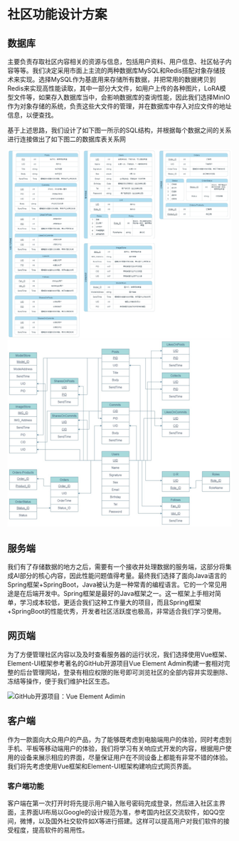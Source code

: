 # 社区功能设计方案

## 数据库

主要负责存取社区内容相关的资源与信息，包括用户资料、用户信息、社区帖子内容等等。我们决定采用市面上主流的两种数据库MySQL和Redis搭配对象存储技术来实现。选择MySQL作为基底用来存储所有数据，并把常用的数据拷贝到Redis来实现高性能读取，其中一部分大文件，如用户上传的各种图片，LoRA模型文件等，如果存入数据库当中，会影响数据库的查询性能，因此我们选择MinIO作为对象存储的系统，负责这些大文件的管理，并在数据库中存入对应文件的地址信息，以便查找。

基于上述思路，我们设计了如下图一所示的SQL结构，并根据每个数据之间的关系进行连接做出了如下图二的数据库表关系网

![SQL设计](SQL设计稿-P1.jpg)
![SQL设计](SQL设计稿-P2.jpg)

## 服务端

我们有了存储数据的地方之后，需要有一个接收并处理数据的服务端，这部分将集成AI部分的核心内容，因此性能问题值得考量。最终我们选择了面向Java语言的Spring框架+SpringBoot，Java被认为是一种常青的编程语言。它的一个常见用途是在后端开发中。Spring框架是最好的Java框架之一。这一框架上手相对简单，学习成本较低，更适合我们这种工作量大的项目，而且Spring框架+SpringBoot的性能优秀，开发者社区活跃度也极高，非常适合我们学习使用。

## 网页端

为了方便管理社区内容以及及时查看服务器的运行状况，我们选择使用Vue框架、Element-UI框架参考著名的GitHub开源项目Vue Element Admin构建一套相对完整的后台管理网站，登录有相应权限的账号即可浏览社区的全部内容并实现删除、冻结等操作，便于我们维护社区生态。

![GitHub开源项目：Vue Element Adimin](\assets\VueElementAdmin1.png)

## 客户端

作为一款面向大众用户的产品，为了能够既考虑到电脑端用户的体验，同时考虑到手机、平板等移动端用户的体验，我们将学习有关响应式开发的内容，根据用户使用的设备来展示相应的界面，尽量保证用户在不同设备上都能有非常不错的体验。我们将先考虑使用Vue框架和Element-UI框架构建响应式网页界面。

### 客户端功能

客户端在第一次打开时将先提示用户输入账号密码完成登录，然后进入社区主界面，主界面UI布局以Google的设计规范为准，参考国内社区交流软件，如QQ空间，微博，以及国外社交软件如X等进行搭建。这样可以提高用户对我们软件的接受程度，提高软件的易用性。
